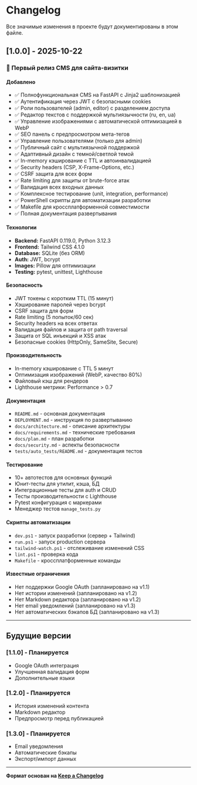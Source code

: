 # Changelog

Все значимые изменения в проекте будут документированы в этом файле.

## [1.0.0] - 2025-10-22

### 🎉 Первый релиз CMS для сайта-визитки

#### Добавлено
- ✅ Полнофункциональная CMS на FastAPI с Jinja2 шаблонизацией
- ✅ Аутентификация через JWT с безопасными cookies
- ✅ Роли пользователей (admin, editor) с разделением доступа
- ✅ Редактор текстов с поддержкой мультиязычности (ru, en, ua)
- ✅ Управление изображениями с автоматической оптимизацией в WebP
- ✅ SEO панель с предпросмотром мета-тегов
- ✅ Управление пользователями (только для admin)
- ✅ Публичный сайт с мультиязычной поддержкой
- ✅ Адаптивный дизайн с темной/светлой темой
- ✅ In-memory кэширование с TTL и автоинвалидацией
- ✅ Security headers (CSP, X-Frame-Options, etc.)
- ✅ CSRF защита для всех форм
- ✅ Rate limiting для защиты от brute-force атак
- ✅ Валидация всех входных данных
- ✅ Комплексное тестирование (unit, integration, performance)
- ✅ PowerShell скрипты для автоматизации разработки
- ✅ Makefile для кроссплатформенной совместимости
- ✅ Полная документация развертывания

#### Технологии
- **Backend:** FastAPI 0.119.0, Python 3.12.3
- **Frontend:** Tailwind CSS 4.1.0
- **Database:** SQLite (без ORM)
- **Auth:** JWT, bcrypt
- **Images:** Pillow для оптимизации
- **Testing:** pytest, unittest, Lighthouse

#### Безопасность
- JWT токены с коротким TTL (15 минут)
- Хэширование паролей через bcrypt
- CSRF защита для форм
- Rate limiting (5 попыток/60 сек)
- Security headers на всех ответах
- Валидация файлов и защита от path traversal
- Защита от SQL инъекций и XSS атак
- Безопасные cookies (HttpOnly, SameSite, Secure)

#### Производительность
- In-memory кэширование с TTL 5 минут
- Оптимизация изображений (WebP, качество 80%)
- Файловый кэш для рендеров
- Lighthouse метрики: Performance > 0.7

#### Документация
- `README.md` - основная документация
- `DEPLOYMENT.md` - инструкция по развертыванию
- `docs/architecture.md` - описание архитектуры
- `docs/requirements.md` - технические требования
- `docs/plan.md` - план разработки
- `docs/security.md` - аспекты безопасности
- `tests/auto_tests/README.md` - документация тестов

#### Тестирование
- 10+ автотестов для основных функций
- Юнит-тесты для утилит, кэша, БД
- Интеграционные тесты для auth и CRUD
- Тесты производительности с Lighthouse
- Pytest конфигурация с маркерами
- Менеджер тестов `manage_tests.py`

#### Скрипты автоматизации
- `dev.ps1` - запуск разработки (сервер + Tailwind)
- `run.ps1` - запуск production сервера
- `tailwind-watch.ps1` - отслеживание изменений CSS
- `lint.ps1` - проверка кода
- `Makefile` - кроссплатформенные команды

#### Известные ограничения
- Нет поддержки Google OAuth (запланировано на v1.1)
- Нет истории изменений (запланировано на v1.2)
- Нет Markdown редактора (запланировано на v1.2)
- Нет email уведомлений (запланировано на v1.3)
- Нет автоматических бэкапов БД (запланировано на v1.3)

---

## Будущие версии

### [1.1.0] - Планируется
- Google OAuth интеграция
- Улучшенная валидация форм
- Дополнительные языки

### [1.2.0] - Планируется
- История изменений контента
- Markdown редактор
- Предпросмотр перед публикацией

### [1.3.0] - Планируется
- Email уведомления
- Автоматические бэкапы
- Экспорт/импорт данных

---

**Формат основан на [Keep a Changelog](https://keepachangelog.com/ru/1.0.0/)**

